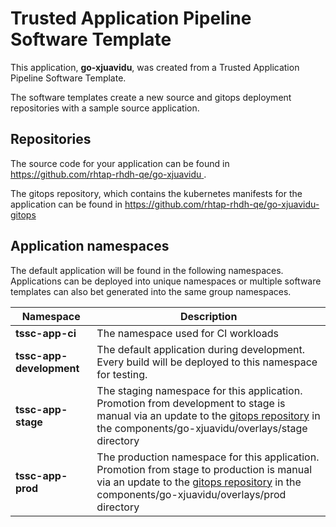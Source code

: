 # Trusted Application Pipeline Software Template

This application, **go-xjuavidu**, was created from a Trusted Application Pipeline Software Template.

The software templates create a new source and gitops deployment repositories with a sample source application. 

## Repositories

The source code for your application can be found in [https://github.com/rhtap-rhdh-qe/go-xjuavidu ](https://github.com/rhtap-rhdh-qe/go-xjuavidu ).
 
The gitops repository, which contains the kubernetes manifests for the application can be found in 
[https://github.com/rhtap-rhdh-qe/go-xjuavidu-gitops ](https://github.com/rhtap-rhdh-qe/go-xjuavidu-gitops ) 

## Application namespaces 

The default application will be found in the following namespaces. Applications can be deployed into unique namespaces or multiple software templates can also bet generated into the same group namespaces.  

|  Namespace   |  Description   |  
| -------- | -------- |
| **tssc-app-ci** | The namespace used for CI workloads |
| **tssc-app-development** | The default application during development. Every build will be deployed to this namespace for testing. |
| **tssc-app-stage** | The staging namespace for this application. Promotion from development to stage is manual via an update to the [gitops repository](https://github.com/rhtap-rhdh-qe/go-xjuavidu-gitops ) in the components/go-xjuavidu/overlays/stage directory |
| **tssc-app-prod** | The production namespace for this application. Promotion from stage to production is manual via an update to the [gitops repository](https://github.com/rhtap-rhdh-qe/go-xjuavidu-gitops ) in the components/go-xjuavidu/overlays/prod directory |